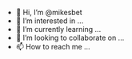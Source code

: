 - 👋 Hi, I’m @mikesbet
- 👀 I’m interested in ...
- 🌱 I’m currently learning ...
- 💞️ I’m looking to collaborate on ...
- 📫 How to reach me ...

<!---
mikesbet/mikesbet is a ✨ special ✨ repository because its `README.md` (this file) appears on your GitHub profile.
You can click the Preview link to take a look at your changes.
--->
